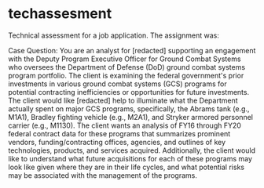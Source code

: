 # techassesment
Technical assessment for a job application. The assignment was:

Case Question: You are an analyst for [redacted] supporting an engagement with the Deputy Program
Executive Officer for Ground Combat Systems who oversees the Department of Defense (DoD)
ground combat systems program portfolio. The client is examining the federal government's prior
investments in various ground combat systems (GCS) programs for potential contracting inefficiencies
or opportunities for future investments.
The client would like [redacted] help to illuminate what the Department actually spent on major GCS
programs, specifically, the Abrams tank (e.g., M1A1), Bradley fighting vehicle (e.g., M2A1), and Stryker
armored personnel carrier (e.g., M1130). The client wants an analysis of FY16 through FY20 federal
contract data for these programs that summarizes prominent vendors, funding/contracting offices,
agencies, and outlines of key technologies, products, and services acquired. Additionally, the client
would like to understand what future acquisitions for each of these programs may look like given
where they are in their life cycles, and what potential risks may be associated with the management of
the programs.
